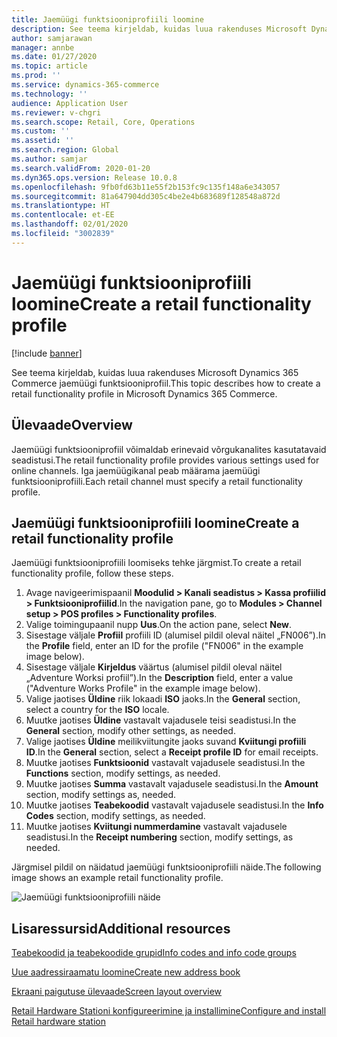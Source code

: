 ```yaml
---
title: Jaemüügi funktsiooniprofiili loomine
description: See teema kirjeldab, kuidas luua rakenduses Microsoft Dynamics 365 Commerce jaemüügi funktsiooniprofiil.
author: samjarawan
manager: annbe
ms.date: 01/27/2020
ms.topic: article
ms.prod: ''
ms.service: dynamics-365-commerce
ms.technology: ''
audience: Application User
ms.reviewer: v-chgri
ms.search.scope: Retail, Core, Operations
ms.custom: ''
ms.assetid: ''
ms.search.region: Global
ms.author: samjar
ms.search.validFrom: 2020-01-20
ms.dyn365.ops.version: Release 10.0.8
ms.openlocfilehash: 9fb0fd63b11e55f2b153fc9c135f148a6e343057
ms.sourcegitcommit: 81a647904dd305c4be2e4b683689f128548a872d
ms.translationtype: HT
ms.contentlocale: et-EE
ms.lasthandoff: 02/01/2020
ms.locfileid: "3002839"
---
```

# <a name="create-a-retail-functionality-profile"></a><span data-ttu-id="87aba-103">Jaemüügi funktsiooniprofiili loomine</span><span class="sxs-lookup"><span data-stu-id="87aba-103">Create a retail functionality profile</span></span>


[!include [banner](includes/banner.md)]

<span data-ttu-id="87aba-104">See teema kirjeldab, kuidas luua rakenduses Microsoft Dynamics 365 Commerce jaemüügi funktsiooniprofiil.</span><span class="sxs-lookup"><span data-stu-id="87aba-104">This topic describes how to create a retail functionality profile in Microsoft Dynamics 365 Commerce.</span></span>

## <a name="overview"></a><span data-ttu-id="87aba-105">Ülevaade</span><span class="sxs-lookup"><span data-stu-id="87aba-105">Overview</span></span>

<span data-ttu-id="87aba-106">Jaemüügi funktsiooniprofiil võimaldab erinevaid võrgukanalites kasutatavaid seadistusi.</span><span class="sxs-lookup"><span data-stu-id="87aba-106">The retail functionality profile provides various settings used for online channels.</span></span> <span data-ttu-id="87aba-107">Iga jaemüügikanal peab määrama jaemüügi funktsiooniprofiili.</span><span class="sxs-lookup"><span data-stu-id="87aba-107">Each retail channel must specify a retail functionality profile.</span></span>

## <a name="create-a-retail-functionality-profile"></a><span data-ttu-id="87aba-108">Jaemüügi funktsiooniprofiili loomine</span><span class="sxs-lookup"><span data-stu-id="87aba-108">Create a retail functionality profile</span></span>

<span data-ttu-id="87aba-109">Jaemüügi funktsiooniprofiili loomiseks tehke järgmist.</span><span class="sxs-lookup"><span data-stu-id="87aba-109">To create a retail functionality profile, follow these steps.</span></span>

1. <span data-ttu-id="87aba-110">Avage navigeerimispaanil **Moodulid \> Kanali seadistus \> Kassa profiilid \> Funktsiooniprofiilid**.</span><span class="sxs-lookup"><span data-stu-id="87aba-110">In the navigation pane, go to **Modules \> Channel setup \> POS profiles \> Functionality profiles**.</span></span>
1. <span data-ttu-id="87aba-111">Valige toimingupaanil nupp **Uus**.</span><span class="sxs-lookup"><span data-stu-id="87aba-111">On the action pane, select **New**.</span></span>
1. <span data-ttu-id="87aba-112">Sisestage väljale **Profiil** profiili ID (alumisel pildil oleval näitel „FN006”).</span><span class="sxs-lookup"><span data-stu-id="87aba-112">In the **Profile** field, enter an ID for the profile ("FN006" in the example image below).</span></span>
1. <span data-ttu-id="87aba-113">Sisestage väljale **Kirjeldus** väärtus (alumisel pildil oleval näitel „Adventure Worksi profiil”).</span><span class="sxs-lookup"><span data-stu-id="87aba-113">In the **Description** field, enter a value ("Adventure Works Profile" in the example image below).</span></span>
1. <span data-ttu-id="87aba-114">Valige jaotises **Üldine** riik lokaadi **ISO** jaoks.</span><span class="sxs-lookup"><span data-stu-id="87aba-114">In the **General** section, select a country for the **ISO** locale.</span></span>
1. <span data-ttu-id="87aba-115">Muutke jaotises **Üldine** vastavalt vajadusele teisi seadistusi.</span><span class="sxs-lookup"><span data-stu-id="87aba-115">In the **General** section, modify other settings, as needed.</span></span>
1. <span data-ttu-id="87aba-116">Valige jaotises **Üldine** meilikviitungite jaoks suvand **Kviitungi profiili ID**.</span><span class="sxs-lookup"><span data-stu-id="87aba-116">In the **General** section, select a **Receipt profile ID** for email receipts.</span></span>
1. <span data-ttu-id="87aba-117">Muutke jaotises **Funktsioonid** vastavalt vajadusele seadistusi.</span><span class="sxs-lookup"><span data-stu-id="87aba-117">In the **Functions** section, modify settings, as needed.</span></span>
1. <span data-ttu-id="87aba-118">Muutke jaotises **Summa** vastavalt vajadusele seadistusi.</span><span class="sxs-lookup"><span data-stu-id="87aba-118">In the **Amount** section, modify settings as, needed.</span></span>
1. <span data-ttu-id="87aba-119">Muutke jaotises **Teabekoodid** vastavalt vajadusele seadistusi.</span><span class="sxs-lookup"><span data-stu-id="87aba-119">In the **Info Codes** section, modify settings, as needed.</span></span>
1. <span data-ttu-id="87aba-120">Muutke jaotises **Kviitungi nummerdamine** vastavalt vajadusele seadistusi.</span><span class="sxs-lookup"><span data-stu-id="87aba-120">In the **Receipt numbering** section, modify settings, as needed.</span></span> 
  
<span data-ttu-id="87aba-121">Järgmisel pildil on näidatud jaemüügi funktsiooniprofiili näide.</span><span class="sxs-lookup"><span data-stu-id="87aba-121">The following image shows an example retail functionality profile.</span></span>
  
![Jaemüügi funktsiooniprofiili näide](media/retail-functionality-profile.png)

## <a name="additional-resources"></a><span data-ttu-id="87aba-123">Lisaressursid</span><span class="sxs-lookup"><span data-stu-id="87aba-123">Additional resources</span></span>

[<span data-ttu-id="87aba-124">Teabekoodid ja teabekoodide grupid</span><span class="sxs-lookup"><span data-stu-id="87aba-124">Info codes and info code groups</span></span>](info-codes-retail.md)           

[<span data-ttu-id="87aba-125">Uue aadressiraamatu loomine</span><span class="sxs-lookup"><span data-stu-id="87aba-125">Create new address book</span></span>](new-address-book.md) 

[<span data-ttu-id="87aba-126">Ekraani paigutuse ülevaade</span><span class="sxs-lookup"><span data-stu-id="87aba-126">Screen layout overview</span></span>](pos-screen-layouts.md)       

[<span data-ttu-id="87aba-127">Retail Hardware Stationi konfigureerimine ja installimine</span><span class="sxs-lookup"><span data-stu-id="87aba-127">Configure and install Retail hardware station</span></span>](retail-hardware-station-configuration-installation.md) 
